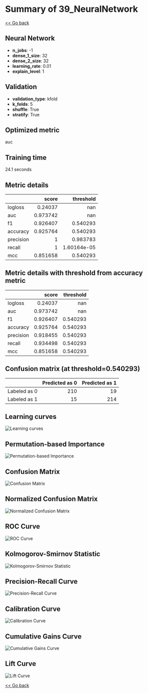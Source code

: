 # Summary of 39_NeuralNetwork

[<< Go back](../README.md)


## Neural Network
- **n_jobs**: -1
- **dense_1_size**: 32
- **dense_2_size**: 32
- **learning_rate**: 0.01
- **explain_level**: 1

## Validation
 - **validation_type**: kfold
 - **k_folds**: 5
 - **shuffle**: True
 - **stratify**: True

## Optimized metric
auc

## Training time

24.1 seconds

## Metric details
|           |    score |     threshold |
|:----------|---------:|--------------:|
| logloss   | 0.24037  | nan           |
| auc       | 0.973742 | nan           |
| f1        | 0.926407 |   0.540293    |
| accuracy  | 0.925764 |   0.540293    |
| precision | 1        |   0.983783    |
| recall    | 1        |   1.60164e-05 |
| mcc       | 0.851658 |   0.540293    |


## Metric details with threshold from accuracy metric
|           |    score |   threshold |
|:----------|---------:|------------:|
| logloss   | 0.24037  |  nan        |
| auc       | 0.973742 |  nan        |
| f1        | 0.926407 |    0.540293 |
| accuracy  | 0.925764 |    0.540293 |
| precision | 0.918455 |    0.540293 |
| recall    | 0.934498 |    0.540293 |
| mcc       | 0.851658 |    0.540293 |


## Confusion matrix (at threshold=0.540293)
|              |   Predicted as 0 |   Predicted as 1 |
|:-------------|-----------------:|-----------------:|
| Labeled as 0 |              210 |               19 |
| Labeled as 1 |               15 |              214 |

## Learning curves
![Learning curves](learning_curves.png)

## Permutation-based Importance
![Permutation-based Importance](permutation_importance.png)
## Confusion Matrix

![Confusion Matrix](confusion_matrix.png)


## Normalized Confusion Matrix

![Normalized Confusion Matrix](confusion_matrix_normalized.png)


## ROC Curve

![ROC Curve](roc_curve.png)


## Kolmogorov-Smirnov Statistic

![Kolmogorov-Smirnov Statistic](ks_statistic.png)


## Precision-Recall Curve

![Precision-Recall Curve](precision_recall_curve.png)


## Calibration Curve

![Calibration Curve](calibration_curve_curve.png)


## Cumulative Gains Curve

![Cumulative Gains Curve](cumulative_gains_curve.png)


## Lift Curve

![Lift Curve](lift_curve.png)



[<< Go back](../README.md)

